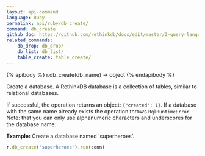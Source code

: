 ```yaml
---
layout: api-command 
language: Ruby
permalink: api/ruby/db_create/
command: db_create
github_doc: https://github.com/rethinkdb/docs/edit/master/2-query-language/api/ruby/accessing-rql/db_create.md
related_commands:
    db_drop: db_drop/
    db_list: db_list/
    table_create: table_create/
---
```


{% apibody %}
r.db_create(db_name) → object
{% endapibody %}

Create a database. A RethinkDB database is a collection of tables, similar to
relational databases.

If successful, the operation returns an object: `{"created": 1}`. If a database with the
same name already exists the operation throws `RqlRuntimeError`.
Note: that you can only use alphanumeric characters and underscores for the database name.

__Example:__ Create a database named 'superheroes'.

```rb
r.db_create('superheroes').run(conn)
```


